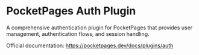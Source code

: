 # PocketPages Auth Plugin

A comprehensive authentication plugin for PocketPages that provides user management, authentication flows, and session handling.

Official documentation: https://pocketpages.dev/docs/plugins/auth
